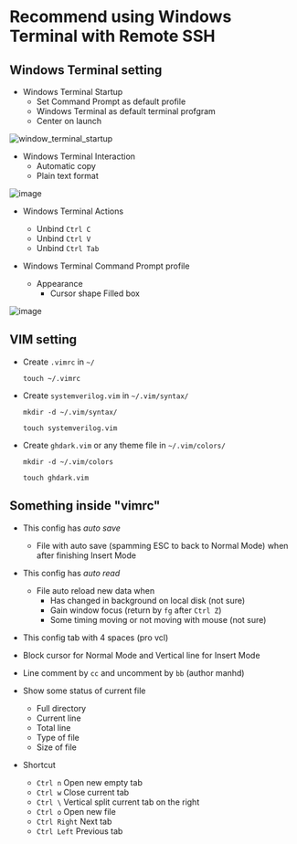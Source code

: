 <h1>Recommend using Windows Terminal with Remote SSH</h1>

<h2>Windows Terminal setting</h2>

  - Windows Terminal Startup
    - Set Command Prompt as default profile
    - Windows Terminal as default terminal profgram
    - Center on launch
  
  ![window_terminal_startup](https://github.com/user-attachments/assets/74b9ae68-d3f5-4b7a-8d91-1a13237e2f10)

  - Windows Terminal Interaction
    - Automatic copy
    - Plain text format

  ![image](https://github.com/user-attachments/assets/100acb36-98db-4490-92c2-97faec603883)

  - Windows Terminal Actions
    - Unbind `Ctrl C`
    - Unbind `Ctrl V`
    - Unbind `Ctrl Tab`

  - Windows Terminal Command Prompt profile
    - Appearance
      - Cursor shape Filled box
  
  ![image](https://github.com/user-attachments/assets/e95586a6-acba-40de-9af1-2469fc2e9053)


<h2>VIM setting</h2>

  - Create `.vimrc` in `~/`
  
      `touch ~/.vimrc`
  
  - Create `systemverilog.vim` in `~/.vim/syntax/`

      `mkdir -d ~/.vim/syntax/`

      `touch systemverilog.vim`

  - Create `ghdark.vim` or any theme file in `~/.vim/colors/`

    `mkdir -d ~/.vim/colors`

    `touch ghdark.vim`

<h2>Something inside "vimrc"</h2>

  - This config has _auto save_
      - File with auto save (spamming ESC to back to Normal Mode) when after finishing Insert Mode

  - This config has _auto read_
      - File auto reload new data when
          - Has changed in background on local disk (not sure)
          - Gain window focus (return by `fg` after `Ctrl Z`)
          - Some timing moving or not moving with mouse (not sure)

  - This config tab with 4 spaces (pro vcl)

  - Block cursor for Normal Mode and Vertical line for Insert Mode

  - Line comment by `cc` and uncomment by `bb` (author manhd)

  - Show some status of current file
      - Full directory
      - Current line
      - Total line
      - Type of file
      - Size of file
  
  - Shortcut
      - `Ctrl n` Open new empty tab
      - `Ctrl w` Close current tab
      - `Ctrl \` Vertical split current tab on the right
      - `Ctrl o` Open new file
      - `Ctrl Right` Next tab
      - `Ctrl Left` Previous tab
